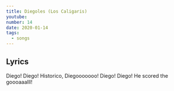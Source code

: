```yaml
---
title: Diegoles (Los Caligaris)
youtube:
number: 14
date: 2020-01-14
tags:
  - songs
---
```


## Lyrics
Diego! Diego! 
Historico, 
Diegooooooo! 
Diego! Diego! 
He scored the goooaaalll!
